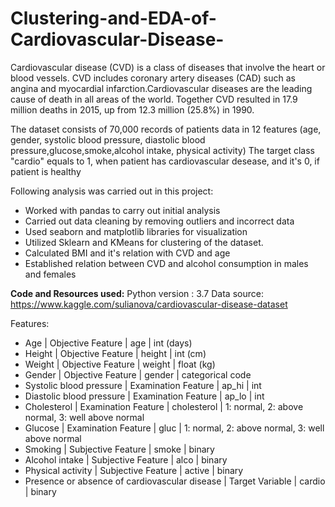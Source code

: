 # Clustering-and-EDA-of-Cardiovascular-Disease-

Cardiovascular disease (CVD) is a class of diseases that involve the heart or blood vessels. CVD includes coronary artery diseases (CAD) such as angina and myocardial infarction.Cardiovascular diseases are the leading cause of death in all areas of the world. Together CVD resulted in 17.9 million deaths in 2015, up from 12.3 million (25.8%) in 1990.

The dataset consists of 70,000 records of patients data in 12 features (age, gender, systolic blood pressure, diastolic blood pressure,glucose,smoke,alcohol intake, physical activity) The target class "cardio" equals to 1, when patient has cardiovascular desease, and it's 0, if patient is healthy

Following analysis was carried out in this project:

* Worked with pandas to carry out initial analysis
* Carried out data cleaning by removing outliers and incorrect data
* Used seaborn and matplotlib libraries for visualization
* Utilized Sklearn and KMeans for clustering of the dataset.
* Calculated BMI and it's relation with CVD and age
* Established relation between CVD and alcohol consumption in males and females



**Code and Resources used:** Python version : 3.7 Data source: https://www.kaggle.com/sulianova/cardiovascular-disease-dataset

Features:

* Age | Objective Feature | age | int (days)
* Height | Objective Feature | height | int (cm) 
* Weight | Objective Feature | weight | float (kg) 
* Gender | Objective Feature | gender | categorical code 
* Systolic blood pressure | Examination Feature | ap_hi | int 
* Diastolic blood pressure | Examination Feature | ap_lo | int 
* Cholesterol | Examination Feature | cholesterol | 1: normal, 2: above normal, 3: well above normal 
* Glucose | Examination Feature | gluc | 1: normal, 2: above normal, 3: well above normal 
* Smoking | Subjective Feature | smoke | binary 
* Alcohol intake | Subjective Feature | alco | binary 
* Physical activity | Subjective Feature | active | binary 
* Presence or absence of cardiovascular disease | Target Variable | cardio | binary 


